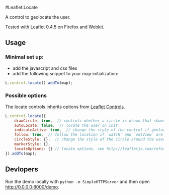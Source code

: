 #Leaflet.Locate

A control to geolocate the user.

Tested with Leaflet 0.4.5 on Firefox and Webkit.

## Usage

### Minimal set up:

* add the javascript and css files
* add the following snippet to your map initialization:

```javascript
L.control.locate().addTo(map);
```

### Possible options

The locate controls inherits options from [Leaflet Controls](http://leafletjs.com/reference.html#control-options).

```javascript
L.control.locate({
    drawCircle: true,  // controls whether a circle is drawn that shows the uncertainty about the location
    autoLocate: false,  // locate the user on init
    indicateActive: true,  // change the style of the control if geolocation is active
    follow: true,  // follow the location if `watch` and `setView` are set to true in locateOptions
    circleStyle: {},  // change the style of the circle around the user's location
    markerStyle: {},
    locateOptions: {} // locate options, see http://leafletjs.com/reference.html#map-locate-options
}).addTo(map);
```

## Devlopers

Run the demo locally with `python -m SimpleHTTPServer` and then open http://0.0.0.0:8000/demo.